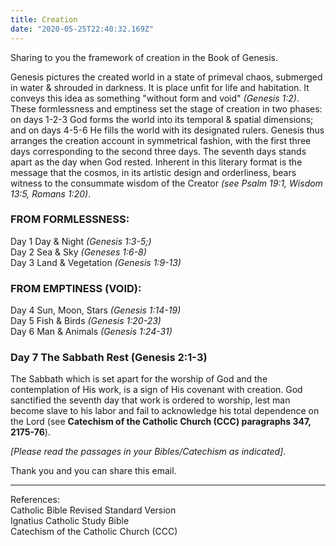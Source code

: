 ```yaml
---
title: Creation
date: "2020-05-25T22:40:32.169Z"
---
```


Sharing to you the framework of creation in the Book of Genesis.

Genesis pictures the created world in a state of primeval chaos, submerged in water & shrouded in darkness.  It is place unfit for life and habitation.  It conveys this idea as something "without form and void" *(Genesis 1:2)*.  These formlessness and emptiness set the stage of creation in two phases: on days 1-2-3 God forms the world into its temporal & spatial dimensions; and on days 4-5-6 He fills the world with its designated rulers.  Genesis thus arranges the creation account in symmetrical fashion, with the first three days corresponding to the second three days.  The seventh days stands apart as the day when God rested.  Inherent in this literary format is the message that the cosmos, in its artistic design and orderliness, bears witness to the consummate wisdom of the Creator *(see Psalm 19:1, Wisdom 13:5, Romans 1:20)*.

### FROM FORMLESSNESS:
Day 1  Day & Night  *(Genesis 1:3-5;)*  
Day 2  Sea & Sky    *(Geneses 1:6-8)*    
Day 3  Land & Vegetation   *(Genesis 1:9-13)*    

### FROM EMPTINESS (VOID):
Day 4  Sun, Moon, Stars   *(Genesis 1:14-19)*  
Day 5  Fish & Birds   *(Genesis 1:20-23)*  
Day 6  Man & Animals   *(Genesis 1:24-31)*

### Day 7  The Sabbath Rest   (Genesis 2:1-3)    
The Sabbath which is set apart for the worship of God and the contemplation of His work, is a sign of His covenant with creation.  God sanctified the seventh day that work is ordered to worship, lest man become slave to his labor and fail to acknowledge his total dependence on the Lord (see **Catechism of the Catholic Church (CCC) paragraphs 347, 2175-76**).

*[Please read the passages in your Bibles/Catechism as indicated]*.

Thank you and you can share this email.

***
References:  
Catholic Bible Revised Standard Version  
Ignatius Catholic Study Bible  
Catechism of the Catholic Church (CCC)  
